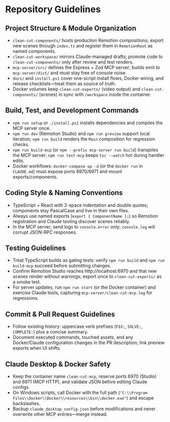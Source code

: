 # Repository Guidelines

## Project Structure & Module Organization
- `clean-cut-components/` hosts production Remotion compositions; export new scenes through `index.ts` and register them in `RemotionRoot` as named components.
- `clean-cut-workspace/` mirrors Claude-managed drafts; promote code to `clean-cut-components/` only after review and test renders.
- `mcp-server/src/` defines the Express + Zod MCP server; builds emit to `mcp-server/dist/` and must stay free of console noise.
- `docs/` and `install.ps1` cover one-script install flows, Docker wiring, and release checklists—treat them as source of truth.
- Docker volumes keep `clean-cut-exports/` (video output) and `clean-cut-components/` (scenes) in sync with `/workspace` inside the container.

## Build, Test, and Development Commands
- `npm run setup` or `./install.ps1` installs dependencies and compiles the MCP server once.
- `npm run dev` (Remotion Studio) and `npm run preview` support local iteration; `npm run build` renders the `Main` composition for regression checks.
- `npm run build-mcp` (or `npm --prefix mcp-server run build`) transpiles the MCP server; `npm run test-mcp` keeps `tsc --watch` hot during handler edits.
- Docker workflows: `docker-compose up -d` (or the `docker run` in `CLAUDE.md`) must expose ports 6970/6971 and mount exports/components.

## Coding Style & Naming Conventions
- TypeScript + React with 2-space indentation and double quotes; components stay PascalCase and live in their own files.
- Always use named exports (`export { ComponentName };`) so Remotion registration and Claude tooling discover scenes reliably.
- In the MCP server, send logs to `console.error` only; `console.log` will corrupt JSON-RPC responses.

## Testing Guidelines
- Treat TypeScript builds as gating tests: verify `npm run build` and `npm run build-mcp` succeed before submitting changes.
- Confirm Remotion Studio reaches http://localhost:6970 and that new scenes render without warnings; export once to `clean-cut-exports/` as a smoke test.
- For server updates, run `npm run start` (or the Docker container) and exercise Claude tools, capturing `mcp-server/clean-cut-mcp.log` for regressions.

## Commit & Pull Request Guidelines
- Follow existing history: uppercase verb prefixes (`FIX:`, `SOLVE:`, `COMPLETE:`) plus a concise summary.
- Document executed commands, touched assets, and any Docker/Claude configuration changes in the PR description; link preview exports when UI shifts.

## Claude Desktop & Docker Safety
- Keep the container name `clean-cut-mcp`, reserve ports 6970 (Studio) and 6971 (MCP HTTP), and validate JSON before editing Claude configs.
- On Windows scripts, call Docker with the full path (`"C:\\Program Files\\Docker\\Docker\\resources\\bin\\docker.exe"`) and escape backslashes.
- Backup `claude_desktop_config.json` before modifications and never overwrite other MCP entries—merge instead.
